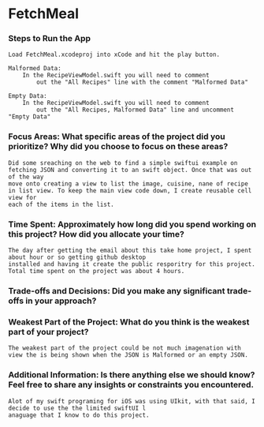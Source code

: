 # FetchMeal
 
### Steps to Run the App
    Load FetchMeal.xcodeproj into xCode and hit the play button.
    
    Malformed Data:
        In the RecipeViewModel.swift you will need to comment
            out the "All Recipes" line with the comment "Malformed Data"
    
    Empty Data:
        In the RecipeViewModel.swift you will need to comment 
            out the "All Recipes, Malformed Data" line and uncomment "Empty Data"

### Focus Areas: What specific areas of the project did you prioritize? Why did you choose to focus on these areas?

    Did some sreaching on the web to find a simple swiftui example on fetching JSON and converting it to an swift object. Once that was out of the way
    move onto creating a view to list the image, cuisine, nane of recipe in list view. To keep the main view code down, I create reusable cell view for 
    each of the items in the list.

### Time Spent: Approximately how long did you spend working on this project? How did you allocate your time?
    
    The day after getting the email about this take home project, I spent about hour or so getting github desktop 
    installed and having it create the public resporitry for this project. Total time spent on the project was about 4 hours.

### Trade-offs and Decisions: Did you make any significant trade-offs in your approach?
    

### Weakest Part of the Project: What do you think is the weakest part of your project?
    
    The weakest part of the project could be not much imagenation with view the is being shown when the JSON is Malformed or an empty JSON.

### Additional Information: Is there anything else we should know? Feel free to share any insights or constraints you encountered.
    Alot of my swift programing for iOS was using UIkit, with that said, I decide to use the the limited swiftUI l
    anaguage that I know to do this project.
